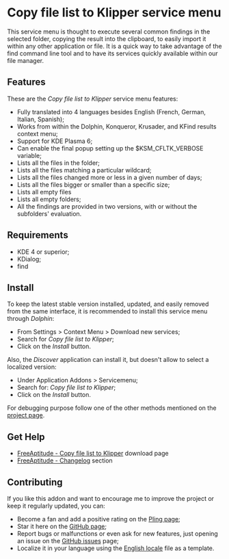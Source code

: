 # Copy file list to Klipper service menu

This service menu is thought to execute several common findings in the selected
folder, copying the result into the clipboard, to easily import it within any
other application or file.
It is a quick way to take advantage of the find command line tool and to have its
services quickly available within our file manager.

## Features

These are the *Copy file list to Klipper* service menu features:

- Fully translated into 4 languages besides English
  (French, German, Italian, Spanish);
- Works from within the Dolphin, Konqueror, Krusader, and KFind results context menu;
- Support for KDE Plasma 6;
- Can enable the final popup setting up the $KSM_CFLTK_VERBOSE variable;
- Lists all the files in the folder;
- Lists all the files matching a particular wildcard;
- Lists all the files changed more or less in a given number of days;
- Lists all the files bigger or smaller than a specific size;
- Lists all empty files
- Lists all empty folders;
- All the findings are provided in two versions, with or without the subfolders' evaluation.

## Requirements

- KDE 4 or superior;
- KDialog;
- find

## Install

To keep the latest stable version installed, updated, and easily removed from the same interface,
it is recommended to install this service menu through *Dolphin*:

- From Settings > Context Menu > Download new services;
- Search for *Copy file list to Klipper*;
- Click on the *Install* button.

Also, the *Discover* application can install it, but doesn't allow to select a localized version:

- Under Application Addons > Servicemenu;
- Search for: *Copy file list to Klipper*;
- Click on the *Install* button.

For debugging purpose follow one of the other methods mentioned on the [project page][installation].

## Get Help

- [FreeAptitude - Copy file list to Klipper][download] download page
- [FreeAptitude - Changelog][changelog] section

## Contributing

If you like this addon and want to encourage me to improve the project or keep it
regularly updated, you can:

- Become a fan and add a positive rating on the [Pling page][pling];
- Star it here on the [GitHub page][github];
- Report bugs or malfunctions or even ask for new features, just opening an issue
  on the [GitHub issues][issues] page;
- Localize it in your language using the [English locale][locale] file as a template.

[download]: https://freeaptitude.altervista.org/downloads/copy-filelist-to-klipper.html "Copy file list to Klipper download page on FreeAptitude"
[changelog]: https://freeaptitude.altervista.org/downloads/copy-filelist-to-klipper.html#changelog "Copy file list to Klipper changelog on FreeAptitude"
[installation]: https://freeaptitude.altervista.org/downloads/copy-filelist-to-klipper.html#installation "Copy file list to Klipper installation on FreeAptitude"
[pling]: https://pling.com/p/1807034/ "Copy file list to Klipper page on Pling"
[github]: https://github.com/fabiomux/kde-servicemenus "KDE ServiceMenus page on GitHub"
[issues]: https://github.com/fabiomux/kde-servicemenus/issues "KDE ServiceMenus issues page on GitHub"
[locale]: https://github.com/fabiomux/kde-servicemenus/blob/main/copy_filelist_to_klipper/locale/en.yaml "English localization file to use as template"
[contributing]: https://github.com/fabiomux/kde-servicemenus#contributing "How to contribute to the Copy file list to Klipper project"
[§]: # "Generated by servicemenu_generator"
